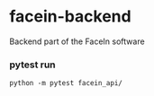 # facein-backend
Backend part of the FaceIn software




### pytest run
`python -m pytest facein_api/`
